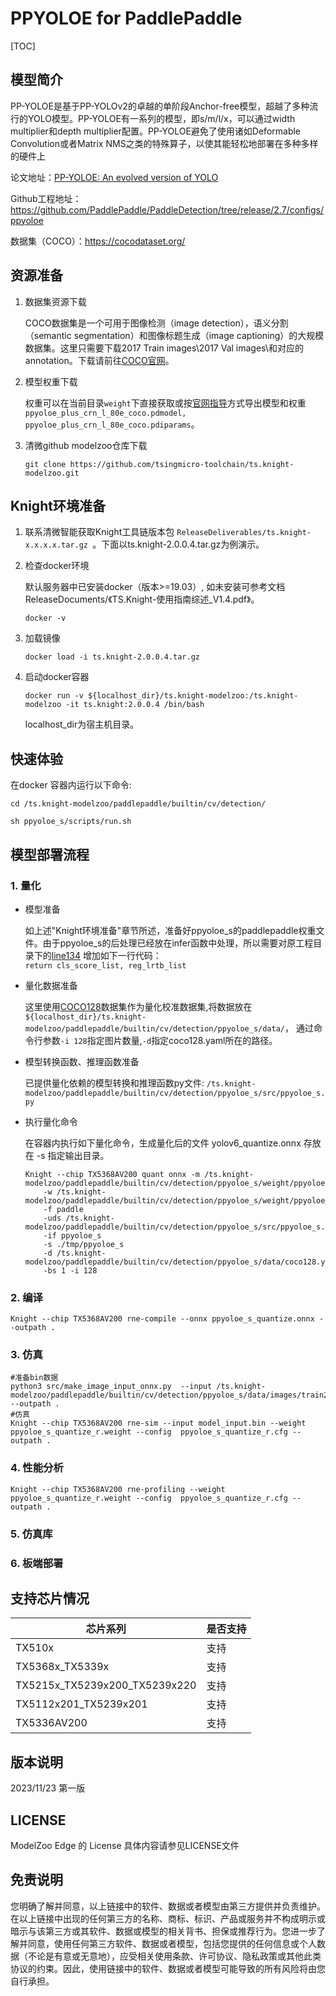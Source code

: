 # PPYOLOE for PaddlePaddle

<!--命名规则 {model_name}-{dataset}-{framework}-->

[TOC]

## 模型简介

PP-YOLOE是基于PP-YOLOv2的卓越的单阶段Anchor-free模型，超越了多种流行的YOLO模型。PP-YOLOE有一系列的模型，即s/m/l/x，可以通过width multiplier和depth multiplier配置。PP-YOLOE避免了使用诸如Deformable Convolution或者Matrix NMS之类的特殊算子，以使其能轻松地部署在多种多样的硬件上

<!--可选-->
论文地址：[PP-YOLOE: An evolved version of YOLO](https://arxiv.org/abs/2203.16250)

Github工程地址：https://github.com/PaddlePaddle/PaddleDetection/tree/release/2.7/configs/ppyoloe

数据集（COCO）：https://cocodataset.org/

## 资源准备

1. 数据集资源下载

	COCO数据集是一个可用于图像检测（image detection），语义分割（semantic segmentation）和图像标题生成（image captioning）的大规模数据集。这里只需要下载2017 Train images\2017 Val images\和对应的annotation。下载请前往[COCO官网](https://cocodataset.org/)。

2. 模型权重下载

	权重可以在当前目录`weight`下直接获取或按[官网指导](https://github.com/PaddlePaddle/PaddleDetection/blob/release/2.7/configs/ppyoloe/README_cn.md)方式导出模型和权重 `ppyoloe_plus_crn_l_80e_coco.pdmodel, ppyoloe_plus_crn_l_80e_coco.pdiparams`。

3. 清微github modelzoo仓库下载

	```git clone https://github.com/tsingmicro-toolchain/ts.knight-modelzoo.git```

## Knight环境准备

1. 联系清微智能获取Knight工具链版本包 ```ReleaseDeliverables/ts.knight-x.x.x.x.tar.gz ```。下面以ts.knight-2.0.0.4.tar.gz为例演示。

2. 检查docker环境

	​默认服务器中已安装docker（版本>=19.03）, 如未安装可参考文档ReleaseDocuments/《TS.Knight-使用指南综述_V1.4.pdf》。
	
	```
	docker -v   
	```

3. 加载镜像
	
	```
	docker load -i ts.knight-2.0.0.4.tar.gz
	```

4. 启动docker容器

	```
	docker run -v ${localhost_dir}/ts.knight-modelzoo:/ts.knight-modelzoo -it ts.knight:2.0.0.4 /bin/bash
	```
	
	localhost_dir为宿主机目录。

## 快速体验

在docker 容器内运行以下命令:

```
cd /ts.knight-modelzoo/paddlepaddle/builtin/cv/detection/
```

```
sh ppyoloe_s/scripts/run.sh
```

## 模型部署流程

### 1. 量化

-   模型准备
	
	如上述"Knight环境准备"章节所述，准备好ppyoloe_s的paddlepaddle权重文件。由于ppyoloe_s的后处理已经放在infer函数中处理，所以需要对原工程目录下的[line134](https://github.com/meituan/YOLOv6/blob/e9656c307ae62032f40b39c7a7a5ccc31c2f0242/yolov6/models/heads/effidehead_distill_ns.py#L134) 增加如下一行代码：  
	`return cls_score_list, reg_lrtb_list`
	

-   量化数据准备

    这里使用[COCO128](https://github.com/ultralytics/yolov5/releases/download/v1.0/coco128_with_yaml.zip)数据集作为量化校准数据集,将数据放在`${localhost_dir}/ts.knight-modelzoo/paddlepaddle/builtin/cv/detection/ppyoloe_s/data/`， 通过命令行参数```-i 128```指定图片数量,```-d```指定coco128.yaml所在的路径。

-   模型转换函数、推理函数准备
	
	已提供量化依赖的模型转换和推理函数py文件: ```/ts.knight-modelzoo/paddlepaddle/builtin/cv/detection/ppyoloe_s/src/ppyoloe_s.py```

-   执行量化命令

	在容器内执行如下量化命令，生成量化后的文件 yolov6_quantize.onnx 存放在 -s 指定输出目录。

    	Knight --chip TX5368AV200 quant onnx -m /ts.knight-modelzoo/paddlepaddle/builtin/cv/detection/ppyoloe_s/weight/ppyoloe_plus_crn_l_80e_coco.pdmodel
    		-w /ts.knight-modelzoo/paddlepaddle/builtin/cv/detection/ppyoloe_s/weight/ppyoloe_plus_crn_l_80e_coco.pdiparams
    		-f paddle 
    		-uds /ts.knight-modelzoo/paddlepaddle/builtin/cv/detection/ppyoloe_s/src/ppyoloe_s.py 
    		-if ppyoloe_s
			-s ./tmp/ppyoloe_s
    		-d /ts.knight-modelzoo/paddlepaddle/builtin/cv/detection/ppyoloe_s/data/coco128.yaml
    		-bs 1 -i 128


### 2. 编译


    Knight --chip TX5368AV200 rne-compile --onnx ppyoloe_s_quantize.onnx --outpath .


### 3. 仿真

    #准备bin数据
    python3 src/make_image_input_onnx.py  --input /ts.knight-modelzoo/paddlepaddle/builtin/cv/detection/ppyoloe_s/data/images/train2017 --outpath .
    #仿真
    Knight --chip TX5368AV200 rne-sim --input model_input.bin --weight ppyoloe_s_quantize_r.weight --config  ppyoloe_s_quantize_r.cfg --outpath .

### 4. 性能分析

```
Knight --chip TX5368AV200 rne-profiling --weight ppyoloe_s_quantize_r.weight --config  ppyoloe_s_quantize_r.cfg --outpath .
```

### 5. 仿真库

### 6. 板端部署



## 支持芯片情况

| 芯片系列                                          | 是否支持 |
| ------------------------------------------------ | ------- |
| TX510x                                           | 支持     |
| TX5368x_TX5339x                                  | 支持     |
| TX5215x_TX5239x200_TX5239x220 | 支持     |
| TX5112x201_TX5239x201                            | 支持     |
| TX5336AV200                                      | 支持     |



## 版本说明

2023/11/23  第一版



## LICENSE

ModelZoo Edge 的 License 具体内容请参见LICENSE文件

## 免责说明

您明确了解并同意，以上链接中的软件、数据或者模型由第三方提供并负责维护。在以上链接中出现的任何第三方的名称、商标、标识、产品或服务并不构成明示或暗示与该第三方或其软件、数据或模型的相关背书、担保或推荐行为。您进一步了解并同意，使用任何第三方软件、数据或者模型，包括您提供的任何信息或个人数据（不论是有意或无意地），应受相关使用条款、许可协议、隐私政策或其他此类协议的约束。因此，使用链接中的软件、数据或者模型可能导致的所有风险将由您自行承担。



